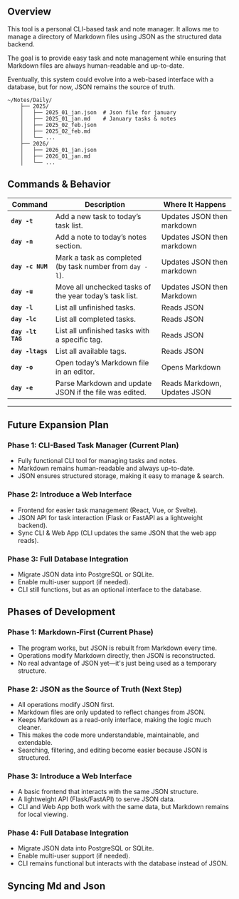 ## Overview

This tool is a personal CLI-based task and note manager. It allows me to manage a directory of Markdown files using JSON as the structured data backend.

The goal is to provide easy task and note management while ensuring that Markdown files are always human-readable and up-to-date.

Eventually, this system could evolve into a web-based interface with a database, but for now, JSON remains the source of truth.

```
~/Notes/Daily/
    ├── 2025/
    │   ├── 2025_01_jan.json  # Json file for january
    │   ├── 2025_01_jan.md    # January tasks & notes
    │   ├── 2025_02_feb.json
    │   ├── 2025_02_feb.md
    │   └── ...
    ├── 2026/
    │   ├── 2026_01_jan.json
    │   ├── 2026_01_jan.md
    │   └── ...
```

## Commands & Behavior

| **Command**       | **Description**                                          | **Where It Happens**         |
| ----------------- | -------------------------------------------------------- | ---------------------------- |
| **`day -t`**      | Add a new task to today’s task list.                     | Updates JSON then markdown   |
| **`day -n`**      | Add a note to today’s notes section.                     | Updates JSON then markdown   |
| **`day -c NUM`**  | Mark a task as completed (by task number from `day -l`). | Updates JSON then markdown   |
| **`day -u`**      | Move all unchecked tasks of the year today’s task list.  | Updates JSON then Markdown   |
| **`day -l`**      | List all unfinished tasks.                               | Reads JSON                   |
| **`day -lc`**     | List all completed tasks.                                | Reads JSON                   |
| **`day -lt TAG`** | List all unfinished tasks with a specific tag.           | Reads JSON                   |
| **`day -ltags`**  | List all available tags.                                 | Reads JSON                   |
| **`day -o`**      | Open today’s Markdown file in an editor.                 | Opens Markdown               |
| **`day -e`**      | Parse Markdown and update JSON if the file was edited.   | Reads Markdown, Updates JSON |

---

## Future Expansion Plan

### Phase 1: CLI-Based Task Manager (Current Plan)

- Fully functional CLI tool for managing tasks and notes.
- Markdown remains human-readable and always up-to-date.
- JSON ensures structured storage, making it easy to manage & search.

### Phase 2: Introduce a Web Interface

- Frontend for easier task management (React, Vue, or Svelte).
- JSON API for task interaction (Flask or FastAPI as a lightweight backend).
- Sync CLI & Web App (CLI updates the same JSON that the web app reads).

### Phase 3: Full Database Integration

- Migrate JSON data into PostgreSQL or SQLite.
- Enable multi-user support (if needed).
- CLI still functions, but as an optional interface to the database.

## Phases of Development

### Phase 1: Markdown-First (Current Phase)

- The program works, but JSON is rebuilt from Markdown every time.
- Operations modify Markdown directly, then JSON is reconstructed.
- No real advantage of JSON yet—it's just being used as a temporary structure.

### Phase 2: JSON as the Source of Truth (Next Step)

- All operations modify JSON first.
- Markdown files are only updated to reflect changes from JSON.
- Keeps Markdown as a read-only interface, making the logic much cleaner.
- This makes the code more understandable, maintainable, and extendable.
- Searching, filtering, and editing become easier because JSON is structured.

### Phase 3: Introduce a Web Interface

- A basic frontend that interacts with the same JSON structure.
- A lightweight API (Flask/FastAPI) to serve JSON data.
- CLI and Web App both work with the same data, but Markdown remains for local viewing.

### Phase 4: Full Database Integration

- Migrate JSON data into PostgreSQL or SQLite.
- Enable multi-user support (if needed).
- CLI remains functional but interacts with the database instead of JSON.

## Syncing Md and Json
